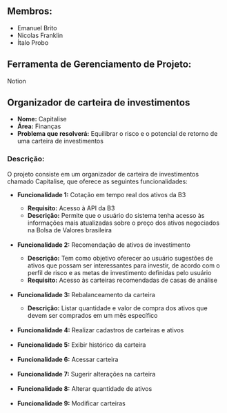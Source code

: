 <h2>Membros:</h2>
	<ul>
		<li>Emanuel Brito</li>
		<li>Nicolas Franklin</li>
		<li>Ítalo Probo</li>
	</ul>
<h2>Ferramenta de Gerenciamento de Projeto:</h2>
<p>Notion</p>

<h2>Organizador de carteira de investimentos</h2>
<ul>
	<li><b>Nome:</b> Capitalise</li>
	<li><b>Área:</b> Finanças</li>
	<li><b>Problema que resolverá:</b> Equilibrar o risco e o potencial de retorno de uma carteira de investimentos</li>
</ul>
<h3>Descrição:</h3>
<p>O projeto consiste em um organizador de carteira de investimentos chamado Capitalise, que oferece as seguintes funcionalidades:</p>
<ul>
	<li><b>Funcionalidade 1:</b> Cotação em tempo real dos ativos da B3</li>
		<ul>
			<li><b>Requisito:</b> Acesso à API da B3</li>
      <li><b>Descrição:</b> Permite que o usuário do sistema tenha acesso às informações mais atualizadas sobre o preço dos ativos negociados na Bolsa de Valores brasileira</li>
		</ul>
        <br>
	<li><b>Funcionalidade 2:</b> Recomendação de ativos de investimento</li>
  	<ul>
      <li><b>Descrição:</b> Tem como objetivo oferecer ao usuário sugestões de ativos que possam ser interessantes para investir, de acordo com o perfil de risco e as metas de investimento definidas pelo usuário</li>
			<li><b>Requisito:</b> Acesso às carteiras recomendadas de casas de análise</li>
		</ul>
        <br>
	<li><b>Funcionalidade 3:</b> Rebalanceamento da carteira</li>
		<ul>
			<li><b>Descrição:</b> Listar quantidade e valor de compra dos ativos que devem ser comprados em um mês específico</li>
		</ul>
        <br>
    <li><b>Funcionalidade 4:</b> Realizar cadastros de carteiras e ativos</li>
		<br>
    <li><b>Funcionalidade 5:</b> Exibir histórico da carteira</li>
		<br>
    <li><b>Funcionalidade 6:</b> Acessar carteira</li>
		<br>
    <li><b>Funcionalidade 7:</b> Sugerir alterações na carteira</li>
		<br>
    <li><b>Funcionalidade 8:</b> Alterar quantidade de ativos</li>
		<br>
    <li><b>Funcionalidade 9:</b> Modificar carteiras</li>
</ul>
